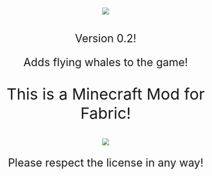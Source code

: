 <h1 style="font-size:60px;"align="center"><img src="https://i.imgur.com/cWF6Bwm.png"></h1>

<p style="font-size:25px" align="center">Version 0.2!</p>

<p style="font-size:25px" align="center">Adds flying whales to the game!</p>

<p style="font-size:36px;" align="center">This is a Minecraft Mod for Fabric!</p>


<p align="center"><img align="middle" src="https://i.imgur.com/EohOxHn.png"></p>
<p style="font-size:25px" align="center">Please respect the license in any way!</p>